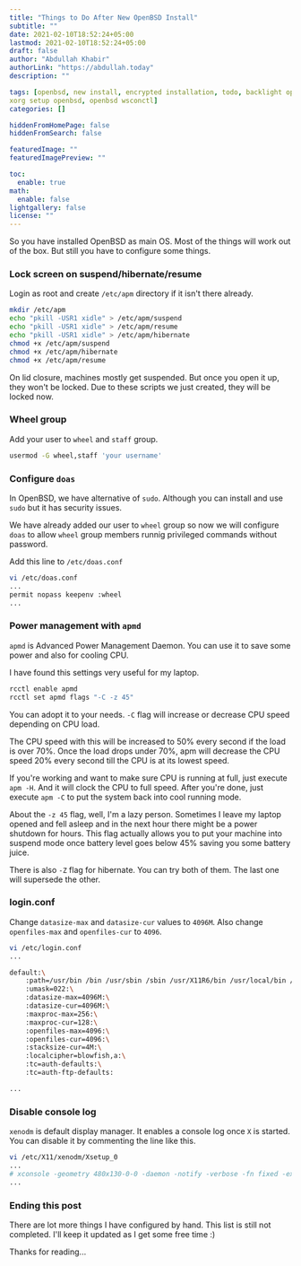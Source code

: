 ```yaml
---
title: "Things to Do After New OpenBSD Install"
subtitle: ""
date: 2021-02-10T18:52:24+05:00
lastmod: 2021-02-10T18:52:24+05:00
draft: false
author: "Abdullah Khabir"
authorLink: "https://abdullah.today"
description: ""

tags: [openbsd, new install, encrypted installation, todo, backlight openbsd, 
xorg setup openbsd, openbsd wsconctl]
categories: []

hiddenFromHomePage: false
hiddenFromSearch: false

featuredImage: ""
featuredImagePreview: ""

toc:
  enable: true
math:
  enable: false
lightgallery: false
license: ""
---
```


So you have installed OpenBSD as main OS. Most of the things will work out of the box. But still you have to configure some things.

### Lock screen on suspend/hibernate/resume

Login as root and create `/etc/apm` directory if it isn't there already.

```bash
mkdir /etc/apm
echo "pkill -USR1 xidle" > /etc/apm/suspend
echo "pkill -USR1 xidle" > /etc/apm/resume
echo "pkill -USR1 xidle" > /etc/apm/hibernate
chmod +x /etc/apm/suspend
chmod +x /etc/apm/hibernate
chmod +x /etc/apm/resume
```

On lid closure, machines mostly get suspended. But once you open it up, they won't be locked. Due to these scripts we just created, they will be locked now.

### Wheel group

Add your user to `wheel` and `staff` group.

```bash
usermod -G wheel,staff 'your username'
```

### Configure `doas`

In OpenBSD, we have alternative of `sudo`. Although you can install and use 
`sudo` but it has security issues.

We have already added our user to `wheel` group so now we will configure `doas` 
to allow `wheel` group members runnig privileged commands without password.

Add this line to `/etc/doas.conf`

```bash
vi /etc/doas.conf
...
permit nopass keepenv :wheel
...
```

### Power management with `apmd`

`apmd` is Advanced Power Management Daemon. You can use it to save some power and also for cooling CPU.

I have found this settings very useful for my laptop.

```bash
rcctl enable apmd
rcctl set apmd flags "-C -z 45"
```

You can adopt it to your needs. `-C` flag will increase or decrease CPU speed depending on CPU load.

The CPU speed with this will be increased to 50% every second if the load is over 70%. Once the load drops under 70%, apm will decrease the CPU speed 20% every second till the CPU is at its lowest speed.

If you're working and want to make sure CPU is running at full, just execute `apm -H`. And it will clock the CPU to full speed. After you're done, just execute `apm -C` to put the system back into cool running mode.

About the `-z 45` flag, well, I'm a lazy person. Sometimes I leave my laptop opened and fell asleep and in the next hour there might be a power shutdown for hours. This flag actually allows you to put your machine into suspend mode once battery level goes below 45% saving you some battery juice. 

There is also `-Z` flag for hibernate. You can try both of them. The last one will supersede the other.

### login.conf

Change `datasize-max` and `datasize-cur` values to `4096M`.
Also change `openfiles-max` and `openfiles-cur` to `4096`.

```bash
vi /etc/login.conf
...

default:\
	:path=/usr/bin /bin /usr/sbin /sbin /usr/X11R6/bin /usr/local/bin /usr/local/sbin:\
	:umask=022:\
	:datasize-max=4096M:\
	:datasize-cur=4096M:\
	:maxproc-max=256:\
	:maxproc-cur=128:\
	:openfiles-max=4096:\
	:openfiles-cur=4096:\
	:stacksize-cur=4M:\
	:localcipher=blowfish,a:\
	:tc=auth-defaults:\
	:tc=auth-ftp-defaults:

...
```

### Disable console log

`xenodm` is default display manager. It enables a console log once `X` is started. You can disable it by commenting the line like this.

```bash
vi /etc/X11/xenodm/Xsetup_0
...
# xconsole -geometry 480x130-0-0 -daemon -notify -verbose -fn fixed -exitOnFail
...
```

### Ending this post

There are lot more things I have configured by hand. This list is still not 
completed. I'll keep it updated as I get some free time :)

Thanks for reading...
